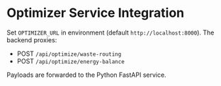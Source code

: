 # Optimizer Service Integration

Set `OPTIMIZER_URL` in environment (default `http://localhost:8000`). The backend proxies:

- POST `/api/optimize/waste-routing`
- POST `/api/optimize/energy-balance`

Payloads are forwarded to the Python FastAPI service.

